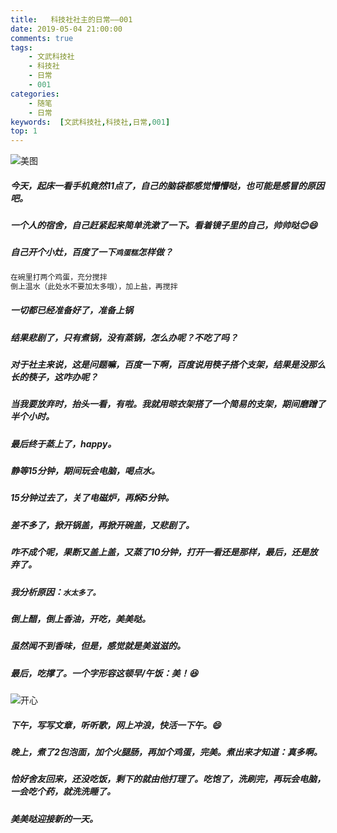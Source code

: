 ```yaml
---
title:   科技社社主的日常——001
date: 2019-05-04 21:00:00
comments: true
tags:
    - 文武科技社
    - 科技社
    - 日常
    - 001
categories:
	- 随笔
	- 日常
keywords:  [文武科技社,科技社,日常,001]
top: 1
---
```


![美图](https://timgsa.baidu.com/timg?image&quality=80&size=b9999_10000&sec=1557245162295&di=0be3dfc9bbd53722a509662f10414a55&imgtype=0&src=http%3A%2F%2Fb-ssl.duitang.com%2Fuploads%2Fitem%2F201706%2F10%2F20170610095055_G5LM8.jpeg)

<!--more-->

##### 今天，起床一看手机竟然11点了，自己的脑袋都感觉懵懵哒，也可能是感冒的原因吧。

##### 一个人的宿舍，自己赶紧起来简单洗漱了一下。看着镜子里的自己，帅帅哒😊:smile:

##### 自己开个小灶，百度了一下<code>鸡蛋糕</code>怎样做？

```html
在碗里打两个鸡蛋，充分搅拌
倒上温水（此处水不要加太多哦），加上盐，再搅拌
```

##### 一切都已经准备好了，准备上锅

##### 结果悲剧了，只有煮锅，没有蒸锅，怎么办呢？不吃了吗？

##### 对于社主来说，这是问题嘛，百度一下啊，百度说用筷子搭个支架，结果是没那么长的筷子，这咋办呢？

##### 当我要放弃时，抬头一看，有啦。我就用晾衣架搭了一个简易的支架，期间磨蹭了半个小时。

##### 最后终于蒸上了，happy。

##### 静等15分钟，期间玩会电脑，喝点水。

##### 15分钟过去了，关了电磁炉，再焖5分钟。

##### 差不多了，掀开锅盖，再掀开碗盖，又悲剧了。

##### 咋不成个呢，果断又盖上盖，又蒸了10分钟，打开一看还是那样，最后，还是放弃了。

##### 我分析原因：<code>水太多了。</code>

##### 倒上醋，倒上香油，开吃，美美哒。

##### 虽然闻不到香味，但是，感觉就是美滋滋的。

##### 最后，吃撑了。一个字形容这顿早/午饭：美！:laughing:

![开心](http://5b0988e595225.cdn.sohucs.com/images/20190301/213a9c8488604144b985b0f5b488aee9.jpeg)

##### 下午，写写文章，听听歌，网上冲浪，快活一下午。:smile:

##### 晚上，煮了2包泡面，加个火腿肠，再加个鸡蛋，完美。煮出来才知道：真多啊。

##### 恰好舍友回来，还没吃饭，剩下的就由他打理了。吃饱了，洗刷完，再玩会电脑，一会吃个药，就洗洗睡了。

##### 美美哒迎接新的一天。